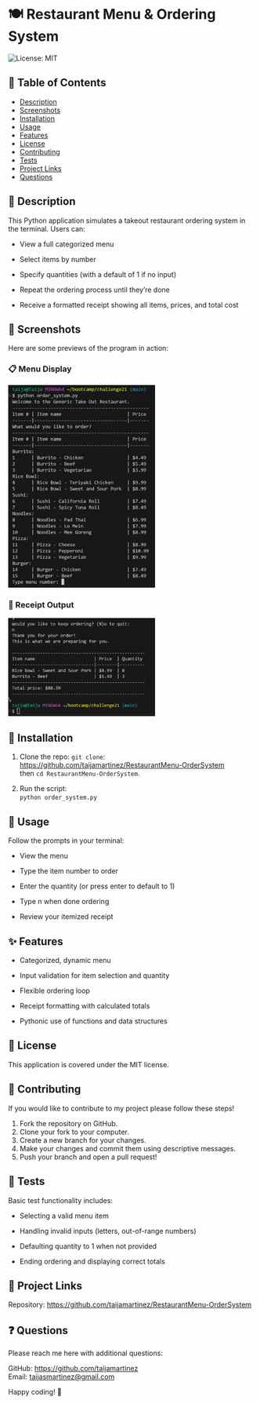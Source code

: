 # 🍽️ Restaurant Menu & Ordering System
![License: MIT](https://img.shields.io/badge/License-MIT-yellow.svg)

## 📑 Table of Contents
- [Description](#description)
- [Screenshots](#screenshots)
- [Installation](#installation)
- [Usage](#usage)
- [Features](#features)
- [License](#license)
- [Contributing](#contributing)
- [Tests](#tests)
- [Project Links](#project-links)
- [Questions](#questions)


## 📖 Description
This Python application simulates a takeout restaurant ordering system in the terminal. Users can:

 - View a full categorized menu

- Select items by number

- Specify quantities (with a default of 1 if no input)

- Repeat the ordering process until they’re done

- Receive a formatted receipt showing all items, prices, and total cost



## 📸 Screenshots

Here are some previews of the program in action:

### 📋 Menu Display
<img src="assets/pythonmenu.jpg" width="300">

### 🧾 Receipt Output
<img src="assets/pythonreceipt.jpg" width="300">



## 💾 Installation
1. Clone the repo: `git clone`: https://github.com/taijamartinez/RestaurantMenu-OrderSystem <br>
then `cd RestaurantMenu-OrderSystem`.

2. Run the script: <br>
`python order_system.py`

## 🚀 Usage

Follow the prompts in your terminal:

- View the menu

- Type the item number to order

- Enter the quantity (or press enter to default to 1)

- Type n when done ordering

- Review your itemized receipt


## ✨ Features

- Categorized, dynamic menu

- Input validation for item selection and quantity

- Flexible ordering loop

- Receipt formatting with calculated totals

- Pythonic use of functions and data structures


## 📜 License

This application is covered under the MIT license.


## 🤝 Contributing

If you would like to contribute to my project please follow these steps!

1. Fork the repository on GitHub.
2. Clone your fork to your computer.
3. Create a new branch for your changes.
4. Make your changes and commit them using descriptive messages.
5. Push your branch and open a pull request!


## 🧪 Tests

Basic test functionality includes:

- Selecting a valid menu item

- Handling invalid inputs (letters, out-of-range numbers)

- Defaulting quantity to 1 when not provided

- Ending ordering and displaying correct totals


## 🔗 Project Links

Repository: https://github.com/taijamartinez/RestaurantMenu-OrderSystem


## ❓ Questions

Please reach me here with additional questions:

GitHub: https://github.com/taijamartinez <br>
Email: taijasmartinez@gmail.com </p>



Happy coding! 🚀 

